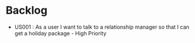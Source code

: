 # Backlog
* US001 : As a user I want to talk to a relationship manager so that I can get a holiday package - High Priority
